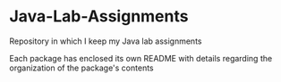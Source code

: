 # Java-Lab-Assignments
Repository in which I keep my Java lab assignments

Each package has enclosed its own README with details regarding the organization of the package's contents
